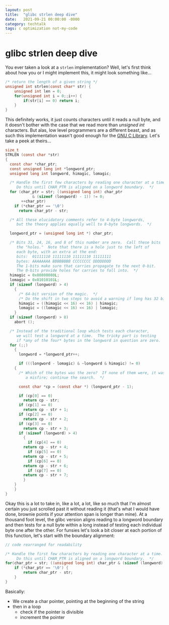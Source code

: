 ```yaml
---
layout: post
title:  "glibc strlen deep dive"
date:   2021-09-21 00:00:00 -0000
category: techtalk
tags: c optimization not-my-code
---
```


# glibc strlen deep dive

You ever taken a look at a `strlen` implementation? Well, let's first think about how you or I might implement this, it might look something like...

```c
/* return the length of a given string */
unsigned int strlen(const char* str) {
    unsigned int len = 0;
    for(unsigned int i = 0;;i++) {
        if(str[i] == 0) return i;
    }
}
```

This definitely works, it just counts characters until it reads a null byte, and it doesn't bother with the case that we read more than *unsigned int* characters. But alas, low level programmers are a different beast, and as such this implementation wasn't good enough for the [GNU C Library](https://github.com/lattera/glibc). Let's take a peek at theirs...

```c
size_t
STRLEN (const char *str)
{
  const char *char_ptr;
  const unsigned long int *longword_ptr;
  unsigned long int longword, himagic, lomagic;

  /* Handle the first few characters by reading one character at a time.
     Do this until CHAR_PTR is aligned on a longword boundary.  */
  for (char_ptr = str; ((unsigned long int) char_ptr
			& (sizeof (longword) - 1)) != 0;
       ++char_ptr)
    if (*char_ptr == '\0')
      return char_ptr - str;

  /* All these elucidatory comments refer to 4-byte longwords,
     but the theory applies equally well to 8-byte longwords.  */

  longword_ptr = (unsigned long int *) char_ptr;

  /* Bits 31, 24, 16, and 8 of this number are zero.  Call these bits
     the "holes."  Note that there is a hole just to the left of
     each byte, with an extra at the end:
     bits:  01111110 11111110 11111110 11111111
     bytes: AAAAAAAA BBBBBBBB CCCCCCCC DDDDDDDD
     The 1-bits make sure that carries propagate to the next 0-bit.
     The 0-bits provide holes for carries to fall into.  */
  himagic = 0x80808080L;
  lomagic = 0x01010101L;
  if (sizeof (longword) > 4)
    {
      /* 64-bit version of the magic.  */
      /* Do the shift in two steps to avoid a warning if long has 32 bits.  */
      himagic = ((himagic << 16) << 16) | himagic;
      lomagic = ((lomagic << 16) << 16) | lomagic;
    }
  if (sizeof (longword) > 8)
    abort ();

  /* Instead of the traditional loop which tests each character,
     we will test a longword at a time.  The tricky part is testing
     if *any of the four* bytes in the longword in question are zero.  */
  for (;;)
    {
      longword = *longword_ptr++;

      if (((longword - lomagic) & ~longword & himagic) != 0)
	{
	  /* Which of the bytes was the zero?  If none of them were, it was
	     a misfire; continue the search.  */

	  const char *cp = (const char *) (longword_ptr - 1);

	  if (cp[0] == 0)
	    return cp - str;
	  if (cp[1] == 0)
	    return cp - str + 1;
	  if (cp[2] == 0)
	    return cp - str + 2;
	  if (cp[3] == 0)
	    return cp - str + 3;
	  if (sizeof (longword) > 4)
	    {
	      if (cp[4] == 0)
		return cp - str + 4;
	      if (cp[5] == 0)
		return cp - str + 5;
	      if (cp[6] == 0)
		return cp - str + 6;
	      if (cp[7] == 0)
		return cp - str + 7;
	    }
	}
    }
}
```

Okay this is a lot to take in, like a lot, a lot, like so much that I'm almost certain you just scrolled past it without reading it (that's what I would have done, brownie points if your attention span is longer than mine). At a thousand foot level, the glibc version aligns reading to a longword boundary and then tests for a null byte within a long instead of testing each individual byte one after the other. For funsies let's look a bit closer at each portion of this function, let's start with the boundary alignment: 

```c
// code rearranged for readability

/* Handle the first few characters by reading one character at a time.
     Do this until CHAR_PTR is aligned on a longword boundary.  */
for(char_ptr = str; ((unsigned long int) char_ptr & (sizeof (longword) - 1)) != 0; ++char_ptr) {
    if (*char_ptr == '\0') {
        return char_ptr - str;
    }
}
```

Basically:
 * We create a char pointer, pointing at the beginning of the string
 * then in a loop
    * check if the pointer is divisible 
    * increment the pointer 